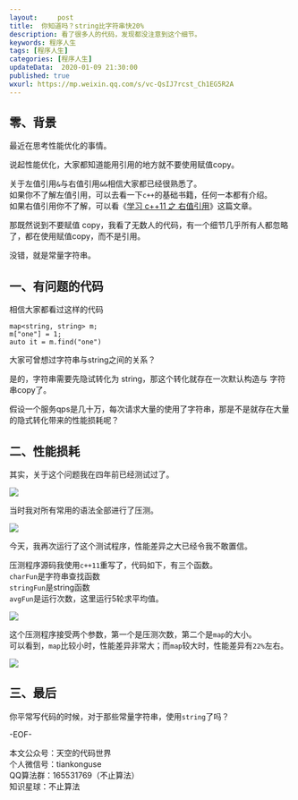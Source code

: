 ```yaml
---   
layout:     post  
title:  你知道吗？string比字符串快20%  
description: 看了很多人的代码，发现都没注意到这个细节。  
keywords: 程序人生  
tags: [程序人生]    
categories: [程序人生]  
updateData:  2020-01-09 21:30:00  
published: true  
wxurl: https://mp.weixin.qq.com/s/vc-QsIJ7rcst_Ch1EG5R2A  
---  
```



## 零、背景  


最近在思考性能优化的事情。  


说起性能优化，大家都知道能用引用的地方就不要使用赋值copy。  


关于左值引用`&`与右值引用`&&`相信大家都已经很熟悉了。  
如果你不了解左值引用，可以去看一下`c++`的基础书籍，任何一本都有介绍。  
如果右值引用你不了解，可以看《[学习 c++11 之 右值引用](https://mp.weixin.qq.com/s/fzPhNgvSTGSvn-uenjsH1w)》这篇文章。  


那既然说到不要赋值 copy，我看了无数人的代码，有一个细节几乎所有人都忽略了，都在使用赋值copy，而不是引用。  


没错，就是常量字符串。  



## 一、有问题的代码  


相信大家都看过这样的代码  


```
map<string, string> m;
m["one"] = 1;
auto it = m.find("one")
```

大家可曾想过字符串与string之间的关系？  


是的，字符串需要先隐试转化为 string，那这个转化就存在一次默认构造与 字符串copy了。  


假设一个服务qps是几十万，每次请求大量的使用了字符串，那是不是就存在大量的隐式转化带来的性能损耗呢？  


## 二、性能损耗  


其实，关于这个问题我在四年前已经测试过了。  


![](http://res.tiankonguse.com/images/2020/01/09/002.png)


当时我对所有常用的语法全部进行了压测。  


![](http://res.tiankonguse.com/images/2020/01/09/001.png)


今天，我再次运行了这个测试程序，性能差异之大已经令我不敢置信。  


压测程序源码我使用`c++11`重写了，代码如下，有三个函数。  
`charFun`是字符串查找函数  
`stringFun`是string函数  
`avgFun`是运行次数，这里运行5轮求平均值。  


![](http://res.tiankonguse.com/images/2020/01/09/004.png)


这个压测程序接受两个参数，第一个是压测次数，第二个是`map`的大小。  
可以看到，`map`比较小时，性能差异非常大；而`map`较大时，性能差异有`22%`左右。  


![](http://res.tiankonguse.com/images/2020/01/09/003.png)


## 三、最后  


你平常写代码的时候，对于那些常量字符串，使用`string`了吗？  




-EOF-  


本文公众号：天空的代码世界  
个人微信号：tiankonguse  
QQ算法群：165531769（不止算法）  
知识星球：不止算法  

